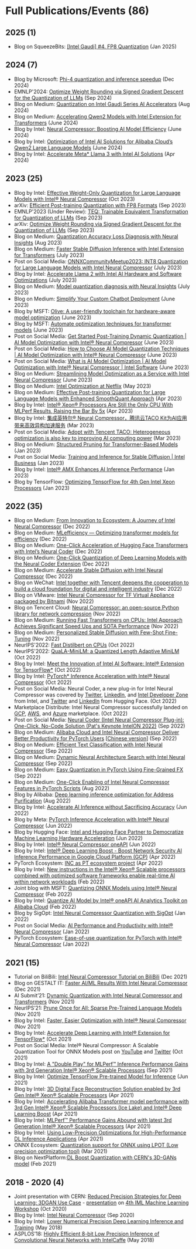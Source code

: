 Full Publications/Events (86)
==========
## 2025 (1)
* Blog on SqueezeBits: [[Intel Gaudi] #4. FP8 Quantization](https://blog.squeezebits.com/intel-gaudi-4-fp8-quantization--40269) (Jan 2025)

## 2024 (7)
* Blog by Microsoft: [Phi-4 quantization and inference speedup](https://techcommunity.microsoft.com/blog/machinelearningblog/phi-4-quantization-and-inference-speedup/4360047) (Dec 2024)
* EMNLP'2024: [Optimize Weight Rounding via Signed Gradient Descent for the Quantization of LLMs](https://arxiv.org/abs/2309.05516) (Sep 2024)
* Blog on Medium: [Quantization on Intel Gaudi Series AI Accelerators](https://medium.com/intel-analytics-software/intel-neural-compressor-v3-0-a-quantization-tool-across-intel-hardware-9856adee6f11) (Aug 2024)
* Blog on Medium: [Accelerating Qwen2 Models with Intel Extension for Transformers](https://medium.com/intel-analytics-software/accelerating-qwen2-models-with-intel-extension-for-transformers-99403de82f68) (June 2024)
* Blog by Intel: [Neural Compressor: Boosting AI Model Efficiency](https://community.intel.com/t5/Blogs/Tech-Innovation/Artificial-Intelligence-AI/Neural-Compressor-Boosting-AI-Model-Efficiency/post/1604740) (June 2024) 
* Blog by Intel: [Optimization of Intel AI Solutions for Alibaba Cloud’s Qwen2 Large Language Models](https://www.intel.com/content/www/us/en/developer/articles/technical/intel-ai-solutions-accelerate-alibaba-qwen2-llms.html) (June 2024)
* Blog by Intel: [Accelerate Meta* Llama 3 with Intel AI Solutions](https://www.intel.com/content/www/us/en/developer/articles/technical/accelerate-meta-llama3-with-intel-ai-solutions.html) (Apr 2024)

## 2023 (25)
* Blog by Intel: [Effective Weight-Only Quantization for Large Language Models with Intel® Neural Compressor](https://community.intel.com/t5/Blogs/Tech-Innovation/Artificial-Intelligence-AI/Effective-Weight-Only-Quantization-for-Large-Language-Models/post/1529552) (Oct 2023)
* arXiv: [Efficient Post-training Quantization with FP8 Formats](https://arxiv.org/abs/2309.14592) (Sep 2023)
* EMNLP'2023 (Under Review): [TEQ: Trainable Equivalent Transformation for Quantization of LLMs](https://openreview.net/forum?id=iaI8xEINAf&referrer=%5BAuthor%20Console%5D) (Sep 2023)
* arXiv: [Optimize Weight Rounding via Signed Gradient Descent for the Quantization of LLMs](https://arxiv.org/abs/2309.05516) (Sep 2023)
* Blog on Medium: [Quantization Accuracy Loss Diagnosis with Neural Insights](https://medium.com/@NeuralCompressor/quantization-accuracy-loss-diagnosis-with-neural-insights-5d73f4ca2601) (Aug 2023)
* Blog on Medium: [Faster Stable Diffusion Inference with Intel Extension for Transformers](https://medium.com/intel-analytics-software/faster-stable-diffusion-inference-with-intel-extension-for-transformers-on-intel-platforms-7e0f563186b0) (July 2023)
* Post on Social Media: [ONNXCommunityMeetup2023: INT8 Quantization for Large Language Models with Intel Neural Compressor](https://www.youtube.com/watch?v=luYBWA1Q5pQ) (July 2023)
* Blog by Intel: [Accelerate Llama 2 with Intel AI Hardware and Software Optimizations](https://www.intel.com/content/www/us/en/developer/articles/news/llama2.html) (July 2023)
* Blog on Medium: [Model quantization diagnosis with Neural Insights](https://medium.com/@NeuralCompressor/model-quantization-diagnosis-with-neural-insights-8117033fba43) (July 2023)
* Blog on Medium: [Simplify Your Custom Chatbot Deployment](https://medium.com/intel-analytics-software/simplify-your-custom-chatbot-deployment-on-intel-platforms-c8a911d906cf) (June 2023)
* Blog by MSFT: [Olive: A user-friendly toolchain for hardware-aware model optimization](https://cloudblogs.microsoft.com/opensource/2023/06/26/olive-a-user-friendly-toolchain-for-hardware-aware-model-optimization/) (June 2023)
* Blog by MSFT: [Automate optimization techniques for transformer models](https://cloudblogs.microsoft.com/opensource/2023/06/26/automate-optimization-techniques-for-transformer-models/) (June 2023)
* Post on Social Media: [Get Started Post-Training Dynamic Quantization | AI Model Optimization with Intel® Neural Compressor](https://www.youtube.com/watch?v=5xHKe4wWLes&list=PLg-UKERBljNxC8dmjx7jJA2YADWOFuj_p&index=4) (June 2023)
* Post on Social Media: [How to Choose AI Model Quantization Techniques | AI Model Optimization with Intel® Neural Compressor](https://www.youtube.com/watch?v=ie3w_j0Ntsk) (June 2023)
* Post on Social Media: [What is AI Model Optimization | AI Model Optimization with Intel® Neural Compressor | Intel Software](https://www.youtube.com/watch?v=m2LokuUdeVg&list=PLg-UKERBljNxC8dmjx7jJA2YADWOFuj_p&index=2) (June 2023)
* Blog on Medium: [Streamlining Model Optimization as a Service with Intel Neural Compressor](https://medium.com/intel-analytics-software/streamlining-model-optimization-as-a-service-with-intel-neural-compressor-fd970fdb2928) (June 2023)
* Blog on Medium: [Intel Optimization at Netflix](https://medium.com/@amerather_9719/intel-optimization-at-netflix-79ef0efb9d2) (May 2023)
* Blog on Medium: [Effective Post-training Quantization for Large Language Models with Enhanced SmoothQuant Approach](https://medium.com/@NeuralCompressor/effective-post-training-quantization-for-large-language-models-with-enhanced-smoothquant-approach-93e9d104fb98) (Apr 2023)
* Blog by Intel: [Intel® Xeon® Processors Are Still the Only CPU With MLPerf Results, Raising the Bar By 5x](https://community.intel.com/t5/Blogs/Tech-Innovation/Artificial-Intelligence-AI/Intel-Xeon-Processors-Are-Still-the-Only-CPU-With-MLPerf-Results/post/1472750) (Apr 2023)
* Blog by Intel: [集成英特尔® Neural Compressor，腾讯云TACO Kit为AI应用带来高效异构加速服务](https://www.intel.cn/content/www/cn/zh/customer-spotlight/cases/neural-compressor-tencent-cloud-taco-kit-ai.html) (Mar 2023)
* Post on Social Media: [Adopt with Tencent TACO: Heterogeneous optimization is also key to improving AI computing power](https://mp.weixin.qq.com/s/I-FQqOuW7HTnwXegLGNAtw) (Mar 2023)
* Blog on Medium: [Structured Pruning for Transformer-Based Models](https://medium.com/intel-analytics-software/structured-pruning-for-transformer-based-models-116e949ef12c) (Jan 2023)
* Post on Social Media: [Training and Inference for Stable Diffusion | Intel Business](https://www.youtube.com/watch?v=emCgSTlJaAg) (Jan 2023)
* Blog by Intel: [Intel® AMX Enhances AI Inference Performance](https://www.intel.com/content/www/us/en/products/docs/accelerator-engines/advanced-matrix-extensions/alibaba-solution-brief.html) (Jan 2023)
* Blog by TensorFlow: [Optimizing TensorFlow for 4th Gen Intel Xeon Processors](https://blog.tensorflow.org/2023/01/optimizing-tensorflow-for-4th-gen-intel-xeon-processors.html) (Jan 2023)

## 2022 (35)
* Blog on Medium: [From Innovation to Ecosystem: A Journey of Intel Neural Compressor](https://medium.com/@NeuralCompressor/from-innovation-to-ecosystem-a-journey-of-intel-neural-compressor-aa61530a9098) (Dec 2022)
* Blog on Medium: [MLefficiency — Optimizing transformer models for efficiency](https://medium.com/@kawapanion/mlefficiency-optimizing-transformer-models-for-efficiency-a9e230cff051) (Dec 2022)
* Blog on Medium: [One-Click Acceleration of Hugging Face Transformers with Intel’s Neural Coder](https://medium.com/intel-analytics-software/one-click-acceleration-of-huggingface-transformers-with-optimum-intel-by-neural-coder-f35ca3b1a82f) (Dec 2022)
* Blog on Medium: [One-Click Quantization of Deep Learning Models with the Neural Coder Extension](https://medium.com/intel-analytics-software/one-click-quantize-your-deep-learning-code-in-visual-studio-code-with-neural-coder-extension-8be1a0022c29) (Dec 2022)
* Blog on Medium: [Accelerate Stable Diffusion with Intel Neural Compressor](https://medium.com/intel-analytics-software/accelerating-stable-diffusion-inference-through-8-bit-post-training-quantization-with-intel-neural-e28f3615f77c) (Dec 2022)
* Blog on WeChat: [Intel together with Tencent deepens the cooperation to build a cloud foundation for digital and intelligent industry](https://mp.weixin.qq.com/s/CPz9-5Nsh-5N9Q8-UmK--w) (Dec 2022)
* Blog on VMware: [Intel Neural Compressor for TF Virtual Appliance packaged by Bitnami](https://marketplace.cloud.vmware.com/services/details/e9c3d891-ca51-4f07-a5aa-3fe6394f15ae) (Nov 2022)
* Blog on Tencent Cloud: [Neural Compressor: an open-source Python library for network compression](https://cloud.tencent.com/developer/article/2165895) (Nov 2022)
* Blog on Medium: [Running Fast Transformers on CPUs: Intel Approach Achieves Significant Speed Ups and SOTA Performance](https://medium.com/syncedreview/running-fast-transformers-on-cpus-intel-approach-achieves-significant-speed-ups-and-sota-448521704c5e) (Nov 2022)
* Blog on Medium: [Personalized Stable Diffusion with Few-Shot Fine-Tuning](https://medium.com/intel-analytics-software/personalized-stable-diffusion-with-few-shot-fine-tuning-on-a-single-cpu-f01a3316b13) (Nov 2022)
* NeurIPS'2022: [Fast Distilbert on CPUs](https://arxiv.org/abs/2211.07715) (Oct 2022)
* NeurIPS'2022: [QuaLA-MiniLM: a Quantized Length Adaptive MiniLM](https://arxiv.org/abs/2210.17114) (Oct 2022)
* Blog by Intel: [Meet the Innovation of Intel AI Software: Intel® Extension for TensorFlow*](https://www.intel.com/content/www/us/en/developer/articles/technical/innovation-of-ai-software-extension-tensorflow.html) (Oct 2022)
* Blog by Intel: [PyTorch* Inference Acceleration with Intel® Neural Compressor](https://www.intel.com/content/www/us/en/developer/articles/technical/pytorch-inference-with-intel-neural-compressor.html#gs.gnq0cj) (Oct 2022)
* Post on Social Media: Neural Coder, a new plug-in for Intel Neural Compressor was covered by [Twitter](https://twitter.com/IntelDevTools/status/1583629213697212416), [LinkedIn](https://www.linkedin.com/posts/intel-software_oneapi-ai-deeplearning-activity-6989377309917007872-Dbzg?utm_source=share&utm_medium=member_desktop), and [Intel Developer Zone](https://mp.weixin.qq.com/s/LL-4eD-R0YagFgODM23oQA) from Intel, and [Twitter](https://twitter.com/IntelDevTools/status/1583629213697212416/retweets) and [LinkedIn](https://www.linkedin.com/feed/update/urn:li:share:6990377841435574272/) from Hugging Face. (Oct 2022)
* Marketplace Distribute: Intel Neural Compressor successfully landed on [GCP](https://console.cloud.google.com/marketplace/product/bitnami-launchpad/inc-tensorflow-intel?project=verdant-sensor-286207), [AWS](https://aws.amazon.com/marketplace/pp/prodview-yjyh2xmggbmga#pdp-support), and [Azure](https://azuremarketplace.microsoft.com/en-us/marketplace/apps/bitnami.inc-tensorflow-intel) marketplace. (Oct 2022)
* Post on Social Media: [Neural Coder (Intel Neural Compressor Plug-in): One-Click, No-Code Solution (Pat's Keynote IntelON 2022)](https://twitter.com/i/status/1574909338203967497) (Sep 2022)
* Blog on Medium: [Alibaba Cloud and Intel Neural Compressor Deliver Better Productivity for PyTorch Users](https://medium.com/intel-analytics-software/alibaba-cloud-collaborates-with-intel-neural-compressor-for-better-productivity-and-performance-83cdb6500420) [[Chinese version](https://mp.weixin.qq.com/s/LL-4eD-R0YagFgODM23oQA)] (Sep 2022)
* Blog on Medium: [Efficient Text Classification with Intel Neural Compressor](https://medium.com/intel-analytics-software/efficient-text-classification-with-intel-neural-compressor-4853296deeac) (Sep 2022)
* Blog on Medium: [Dynamic Neural Architecture Search with Intel Neural Compressor](https://medium.com/intel-analytics-software/dynamic-neural-architecture-search-with-intel-neural-compressor-7b05eaf325f3) (Sep 2022)
* Blog on Medium: [Easy Quantization in PyTorch Using Fine-Grained FX](https://medium.com/intel-analytics-software/easy-quantization-in-pytorch-using-fine-grained-fx-80be2c4bc2d6) (Sep 2022)
* Blog on Medium: [One-Click Enabling of Intel Neural Compressor Features in PyTorch Scripts](https://medium.com/intel-analytics-software/one-click-enable-intel-neural-compressor-features-in-pytorch-scripts-5d4e31f5a22b) (Aug 2022)
* Blog by Alibaba: [Deep learning inference optimization for Address Purification](https://zhuanlan.zhihu.com/p/552484413?utm_source=ZHShareTargetIDMore&utm_medium=social&utm_oi=667097517833981952) (Aug 2022)
* Blog by Intel: [Accelerate AI Inference without Sacrificing Accuracy](https://www.intel.com/content/www/us/en/developer/videos/accelerate-inference-without-sacrificing-accuracy.html#gs.9yottx) (Jun 2022)
* Blog by Meta: [PyTorch Inference Acceleration with Intel® Neural Compressor](https://medium.com/pytorch/pytorch-inference-acceleration-with-intel-neural-compressor-842ef4210d7d) (Jun 2022)
* Blog by Hugging Face: [Intel and Hugging Face Partner to Democratize Machine Learning Hardware Acceleration](https://huggingface.co/blog/intel) (Jun 2022)
* Blog by Intel: [Intel® Neural Compressor oneAPI](https://www.intel.com/content/www/us/en/developer/tools/oneapi/neural-compressor.html) (Jun 2022)
* Blog by Intel: [Intel® Deep Learning Boost - Boost Network Security AI Inference Performance in Google Cloud Platform (GCP)](https://networkbuilders.intel.com/solutionslibrary/intel-deep-learning-boost-boost-network-security-ai-inference-performance-in-google-cloud-platform-gcp-technology-guide) (Apr 2022)
* PyTorch Ecosystem: [INC as PT ecosystem project](https://pytorch.org/ecosystem/) (Apr 2022)
* Blog by Intel: [New instructions in the Intel® Xeon® Scalable processors combined with optimized software frameworks enable real-time AI within network workloads](https://builders.intel.com/docs/networkbuilders/ai-technologies-unleash-ai-innovation-in-network-applications-solution-brief-1637303210.pdf) (Feb 2022)
* Joint blog with MSFT: [Quantizing ONNX Models using Intel® Neural Compressor](https://community.intel.com/t5/Blogs/Tech-Innovation/Artificial-Intelligence-AI/Quantizing-ONNX-Models-using-Intel-Neural-Compressor/post/1355237) (Feb 2022)
* Blog by Intel: [Quantize AI Model by Intel® oneAPI AI Analytics Toolkit on Alibaba Cloud](https://www.intel.com/content/www/us/en/developer/articles/technical/quantize-ai-by-oneapi-analytics-on-alibaba-cloud.html) (Feb 2022)
* Blog by SigOpt: [Intel Neural Compressor Quantization with SigOpt](https://sigopt.com/blog/intel-neural-compressor-quantization-with-sigopt/) (Jan 2022) 
* Post on Social Media: [AI Performance and Productivity with Intel® Neural Compressor](https://twitter.com/IntelAI/status/1469079414562557952) (Jan 2022)
* PyTorch Ecosystem: [Ease-of-use quantization for PyTorch with Intel® Neural Compressor](https://pytorch.org/tutorials/recipes/intel_neural_compressor_for_pytorch.html) (Jan 2022)

## 2021 (15)
* Tutorial on BiliBili: [Intel Neural Compressor Tutorial on BiliBili](https://space.bilibili.com/1840724569?from=search&seid=8673550305007703901&spm_id_from=333.337.0.0) (Dec 2021)
* Blog on GESTALT IT: [Faster AI/ML Results With Intel Neural Compressor](https://gestaltit.com/tech-talks/intel/intel-2021/jpwarren/faster-ai-ml-results-with-intel-neural-compressor) (Dec 2021)
* AI Submit’21: [Dynamic Quantization with Intel Neural Compressor and Transformers](https://www.youtube.com/watch?v=-_2ha2CNWXA) (Nov 2021)
* NeurIPS’21: [Prune Once for All: Sparse Pre-Trained Language Models](https://nips.cc/Conferences/2021/Schedule?showEvent=21839) (Nov 2021)
* Blog by Intel: [Faster, Easier Optimization with Intel® Neural Compressor](https://www.intel.com/content/www/us/en/artificial-intelligence/posts/optimization-with-intel-neural-compressor.html) (Nov 2021)
* Blog by Intel: [Accelerate Deep Learning with Intel® Extension for TensorFlow*](https://www.intel.com/content/www/us/en/developer/videos/accelerate-deep-learning-with-intel-tensorflow.html#gs.9yrw90) (Oct 2021)
* Post on Social Media: Intel® Neural Compressor: A Scalable Quantization Tool for ONNX Models post on [YouTube](https://youtu.be/Irk9UIcsCng) and [Twitter](https://twitter.com/onnxai/status/1465376442066227205?s=20) (Oct 2021)
* Blog by Intel: [A "Double Play" for MLPerf™ Inference Performance Gains with 3rd Generation Intel® Xeon® Scalable Processors](https://www.intel.com/content/www/us/en/artificial-intelligence/posts/intel-mlperf-inference-performance.html) (Sep 2021)
* Blog by Intel: [Optimize TensorFlow Pre-trained Model for Inference](https://software.intel.com/content/www/us/en/develop/articles/optimize-tensorflow-pre-trained-model-inference.html) (Jun 2021)
* Blog by Intel: [3D Digital Face Reconstruction Solution enabled by 3rd Gen Intel® Xeon® Scalable Processors](https://www.intel.com/content/www/us/en/artificial-intelligence/posts/tencent-3d-digital-face-reconstruction.html) (Apr 2021)
* Blog by Intel: [Accelerating Alibaba Transformer model performance with 3rd Gen Intel® Xeon® Scalable Processors (Ice Lake) and Intel® Deep Learning Boost](https://www.intel.com/content/www/us/en/artificial-intelligence/posts/alibaba-lpot.html) (Apr 2021)
* Blog by Intel: [MLPerf™ Performance Gains Abound with latest 3rd Generation Intel® Xeon® Scalable Processors](https://www.intel.com/content/www/us/en/artificial-intelligence/posts/3rd-gen-xeon-mlperf-performance-gains.html) (Apr 2021)
* Blog by Intel: [Using Low-Precision Optimizations for High-Performance DL Inference Applications](https://techdecoded.intel.io/essentials/using-low-precision-optimizations-for-high-performance-dl-inference-applications/#gs.z20k91) (Apr 2021)
* ONNX Ecosystem: [Quantization support for ONNX using LPOT (Low precision optimization tool)](https://wiki.lfaidata.foundation/pages/viewpage.action?pageId=35160391) (Mar 2021)
* Blog on NextPlatform:[DL Boost Quantization with CERN's 3D-GANs model](https://www.nextplatform.com/2021/02/01/cern-uses-dlboost-oneapi-to-juice-inference-without-accuracy-loss/) (Feb 2021)

## 2018 - 2020 (4)
* Joint presentation with CERN: [Reduced Precision Strategies for Deep Learning: 3DGAN Use Case](https://indico.cern.ch/event/852553/contributions/4059283/attachments/2126838/3581708/Rehm_Florian-IML-Reduced_Precision.pdf) - [presentation](https://indico.cern.ch/event/852553/contributions/4059283/attachments/2126838/3588271/IML2020_wedam_rehm.mp4) on [4th IML Machine Learning Workshop](https://indico.cern.ch/event/852553/contributions/4059283/) (Oct 2020)
* Blog by Intel: [Intel Neural Compressor](https://www.intel.com/content/www/us/en/artificial-intelligence/posts/intel-low-precision-optimization-tool.html) (Sep 2020)
* Blog by Intel: [Lower Numerical Precision Deep Learning Inference and Training](https://www.intel.com/content/www/us/en/developer/articles/technical/lower-numerical-precision-deep-learning-inference-and-training.html) (May 2018)
* ASPLOS’18: [Highly Efficient 8-bit Low Precision Inference of Convolutional Neural Networks with IntelCaffe](https://arxiv.org/abs/1805.08691) (May 2018)
